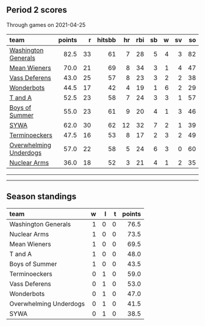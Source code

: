 

## Period 2 scores

Through games on 2021-04-25


|team                                              | points|  r| hitsbb| hr| rbi| sb|  w| sv| so|   era|  whip|
|:-------------------------------------------------|------:|--:|------:|--:|---:|--:|--:|--:|--:|-----:|-----:|
|[Washington Generals](./washingtongenerals)       |   82.5| 33|     61|  7|  28|  5|  4|  3| 82| 2.571| 0.875|
|[Mean Wieners](./meanwieners)                     |   70.0| 21|     69|  8|  34|  3|  1|  4| 47| 2.209| 0.900|
|[Vass Deferens](./vassdeferens)                   |   43.0| 25|     57|  8|  23|  3|  2|  2| 38| 4.869| 1.426|
|[Wonderbots](./wonderbots)                        |   44.5| 17|     42|  4|  19|  1|  6|  2| 29| 2.095| 0.672|
|[T and A](./tanda)                                |   52.5| 23|     58|  7|  24|  3|  3|  1| 57| 4.566| 1.037|
|[Boys of Summer](./boysofsummer)                  |   55.0| 23|     61|  9|  20|  4|  1|  3| 46| 4.456| 1.165|
|[SYWA](./sywa)                                    |   62.0| 30|     62| 12|  32|  7|  2|  1| 39| 4.740| 1.237|
|[Terminoeckers](./terminoeckers)                  |   47.5| 16|     53|  8|  17|  2|  3|  2| 49| 2.700| 0.950|
|[Overwhelming Underdogs](./overwhelmingunderdogs) |   57.0| 22|     58|  5|  24|  6|  3|  0| 60| 3.587| 1.007|
|[Nuclear Arms](./nucleararms)                     |   36.0| 18|     52|  3|  21|  4|  1|  2| 35| 3.191| 1.145|

* * *
* * *

## Season standings


|team                   |  w|  l|  t| points|
|:----------------------|--:|--:|--:|------:|
|Washington Generals    |  1|  0|  0|   76.5|
|Nuclear Arms           |  1|  0|  0|   73.5|
|Mean Wieners           |  1|  0|  0|   69.5|
|T and A                |  1|  0|  0|   48.0|
|Boys of Summer         |  1|  0|  0|   43.5|
|Terminoeckers          |  0|  1|  0|   59.0|
|Vass Deferens          |  0|  1|  0|   53.0|
|Wonderbots             |  0|  1|  0|   47.0|
|Overwhelming Underdogs |  0|  1|  0|   41.5|
|SYWA                   |  0|  1|  0|   38.5|


